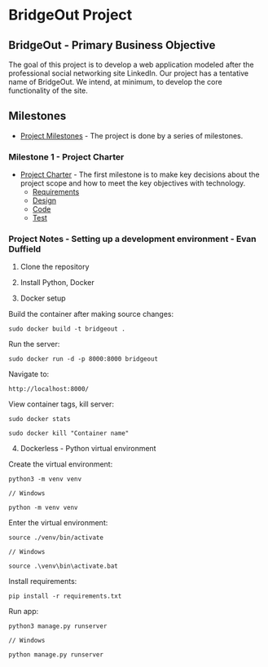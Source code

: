# BridgeOut Project

## BridgeOut - Primary Business Objective

The goal of this project is to develop a web application modeled after the professional social networking site LinkedIn.
Our project has a tentative name of BridgeOut. We intend, at minimum, to develop the core functionality of the site.

## Milestones
* [Project Milestones](Misc-Docs/Milestones.md) - The
project is done by a series of milestones.

### Milestone 1 - Project Charter
* [Project Charter](Milestone-1/Requirements/Index.md) - The first milestone is to 
make key decisions about the project scope and how to meet the key objectives
with technology.
    * [Requirements](Milestone-1/Requirements/Index.md)
    * [Design](Milestone-1/Design/Index.md)
    * [Code](Milestone-1/Code/Index.md)
    * [Test](Milestone-1/Test/Index.md)

### Project Notes - Setting up a development environment - Evan Duffield

1. Clone the repository

2. Install Python, Docker

3. Docker setup

Build the container after making source changes:

```
sudo docker build -t bridgeout .
```

Run the server:

```
sudo docker run -d -p 8000:8000 bridgeout
```

Navigate to:

```
http://localhost:8000/
```

View container tags, kill server:

```
sudo docker stats

sudo docker kill "Container name"

```

4. Dockerless - Python virtual environment

Create the virtual environment:

```
python3 -m venv venv

// Windows

python -m venv venv
```

Enter the virtual environment:

```
source ./venv/bin/activate

// Windows

source .\venv\bin\activate.bat
```

Install requirements:

```
pip install -r requirements.txt
```

Run app:

```
python3 manage.py runserver

// Windows

python manage.py runserver
```